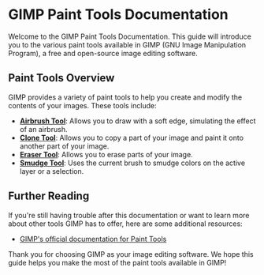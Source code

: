 # GIMP Paint Tools Documentation

Welcome to the GIMP Paint Tools Documentation. This guide will introduce you to the various paint tools available in GIMP (GNU Image Manipulation Program), a free and open-source image editing software.

## Paint Tools Overview

GIMP provides a variety of paint tools to help you create and modify the contents of your images. These tools include:

- [**Airbrush Tool**](AirbrushTool.md): Allows you to draw with a soft edge, simulating the effect of an airbrush.
- [**Clone Tool**](CloneTool.md): Allows you to copy a part of your image and paint it onto another part of your image.
- [**Eraser Tool**](EraserTool.md): Allows you to erase parts of your image.
- [**Smudge Tool**](SmudgeTool.md): Uses the current brush to smudge colors on the active layer or a selection.

## Further Reading

If you're still having trouble after this documentation or want to learn more about other tools GIMP has to offer, here are some additional resources:

- [GIMP's official documentation for Paint Tools](https://docs.gimp.org/2.8/en/gimp-tools-paint.html)

Thank you for choosing GIMP as your image editing software. We hope this guide helps you make the most of the paint tools available in GIMP!